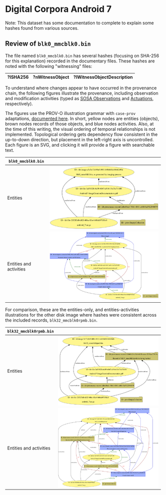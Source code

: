 <!--
GENERATED FILE

The file README.md is generated from README.md.in and other source files.  Do not edit README.md directly; instead, edit the graph, SPARQL query(/ies), or template README.md.in files in this directory.
-->

# Digital Corpora Android 7

Note: This dataset has some documentation to complete to explain some hashes found from various sources.


## Review of `blk0_mmcblk0.bin`

The file named `blk0_mmcblk0.bin` has several hashes (focusing on SHA-256 for this explanation) recorded in the documentary files.  These hashes are noted with the following "witnessing" files:

| ?lSHA256   | ?nWitnessObject   | ?lWitnessObjectDescription   |
|------------|-------------------|------------------------------|

To understand where changes appear to have occurred in the provenance chain, the following figures illustrate the provenance, including observation and modification activities (typed as [SOSA Observations](https://www.w3.org/TR/vocab-ssn/#SOSAObservation) and [Actuations](https://www.w3.org/TR/vocab-ssn/#SOSAActuation), respectively).

The figures use the PROV-O illustration grammar with `case-prov` adaptations, [documented here](https://github.com/casework/CASE-Implementation-PROV-O#visual-design-notes).  In short, yellow nodes are entities (objects), brown nodes records of those objects, and blue nodes activities.  Also, at the time of this writing, the visual ordering of temporal relationships is not implemented.  Topological ordering gets dependency flow consistent in the up-to-down direction, but placement in the left-right axis is uncontrolled.  Each figure is an SVG, and clicking it will provide a figure with searchable text.

| `blk0_mmcblk0.bin` |  |
| --- | --- |
| Entities | ![Provenance of `blk0_mmcblk0.bin`: entities](filtered-blk0_mmcblk0.bin.entities.svg) |
| Entities and activities | ![Provenance of `blk0_mmcblk0.bin`: entities and activities](filtered-blk0_mmcblk0.bin.activities-entities.svg) |

For comparison, these are the entities-only, and entities-activities illustrations for the other disk image where hashes were consistent across the included records, `blk32_mmcblk0rpmb.bin`.

| `blk32_mmcblk0rpmb.bin` |  |
| --- | --- |
| Entities | ![Provenance of `blk32_mmcblk0rpmb.bin`: entities](filtered-blk32_mmcblk0rpmb.bin.entities.svg) |
| Entities and activities | ![Provenance of `blk32_mmcblk0rpmb.bin`: entities and activities](filtered-blk32_mmcblk0rpmb.bin.activities-entities.svg) |
